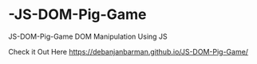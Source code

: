 # -JS-DOM-Pig-Game
 JS-DOM-Pig-Game  DOM Manipulation Using JS 

Check it Out Here  https://debanjanbarman.github.io/JS-DOM-Pig-Game/
